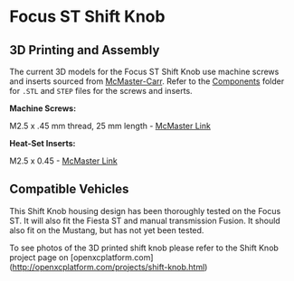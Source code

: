 Focus ST Shift Knob
=================

## 3D Printing and Assembly

The current 3D models for the Focus ST Shift Knob use machine screws and 
inserts sourced from [McMaster-Carr](http://mcmaster.com). Refer to the 
[Components](https://github.com/openxc/shiftknob-3Ddesign/tree/master/Components)
folder for `.STL` and `STEP` files for the screws and inserts.

**Machine Screws:**

M2.5 x .45 mm thread, 25 mm length  - [McMaster Link](http://www.mcmaster.com/#91239A769)

**Heat-Set Inserts:**

M2.5 x 0.45 - [McMaster Link](http://www.mcmaster.com/#94180A323)

## Compatible Vehicles

This Shift Knob housing design has been thoroughly tested on the Focus ST.
It will also fit the Fiesta ST and manual transmission Fusion. It should
also fit on the Mustang, but has not yet been tested.

To see photos of the 3D printed shift knob please refer to the 
Shift Knob project page on [openxcplatform.com]
(http://openxcplatform.com/projects/shift-knob.html)